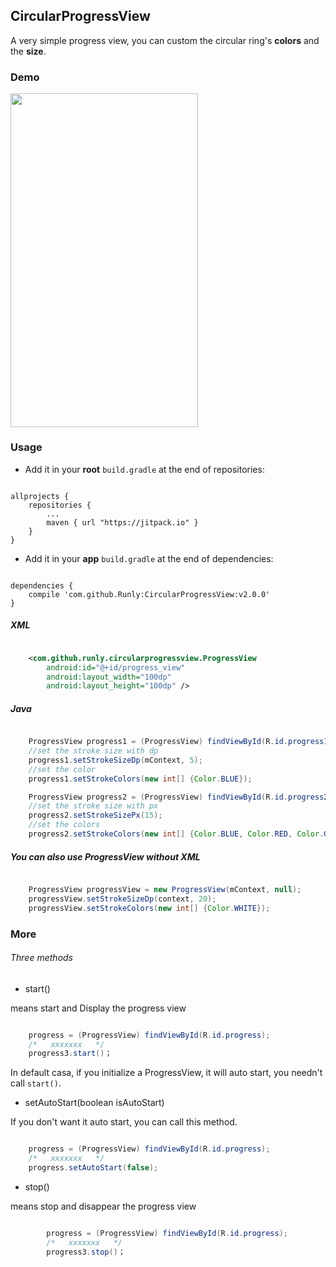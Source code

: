 ## CircularProgressView ##

A very simple progress view, you can custom the circular ring's **colors** and the **size**.

### Demo ###

<img src="https://github.com/Runly/CircularProgressView/blob/master/demo/demo.gif" width = "300" height = "533.4" align=center />

### Usage ###

- Add it in your **root** `build.gradle` at the end of repositories:
<pre><code>
allprojects {
    repositories {
        ...
        maven { url "https://jitpack.io" }
    }
}
</code></pre>

- Add it in your **app** `build.gradle` at the end of dependencies:
<pre><code>
dependencies {
    compile 'com.github.Runly:CircularProgressView:v2.0.0'
}
</code></pre>

##### XML #####

```xml

	<com.github.runly.circularprogressview.ProgressView
        android:id="@+id/progress_view"
        android:layout_width="100dp"
        android:layout_height="100dp" />

```

##### Java #####

```java

	ProgressView progress1 = (ProgressView) findViewById(R.id.progress1);
	//set the stroke size with dp
	progress1.setStrokeSizeDp(mContext, 5); 
	//set the color
	progress1.setStrokeColors(new int[] {Color.BLUE});

	ProgressView progress2 = (ProgressView) findViewById(R.id.progress2);
	//set the stroke size with px
    progress2.setStrokeSizePx(15);
	//set the colors
    progress2.setStrokeColors(new int[] {Color.BLUE, Color.RED, Color.GREEN, Color.YELLOW});

```

##### You can also use ProgressView without XML #####

```java

	ProgressView progressView = new ProgressView(mContext, null);
	progressView.setStrokeSizeDp(context, 20);
	progressView.setStrokeColors(new int[] {Color.WHITE});

```


### More ###


###### Three methods ######
- start()

means start and Display the progress view
			  
```java

	progress = (ProgressView) findViewById(R.id.progress);
	/*   xxxxxxx   */
	progress3.start()；

```

In default casa, if you initialize a ProgressView, it will auto start, you needn't call `start()`. 

- setAutoStart(boolean isAutoStart)

If you don't want it auto start, you can call this method.

```java

	progress = (ProgressView) findViewById(R.id.progress);
    /*   xxxxxxx   */
	progress.setAutoStart(false);

```

- stop()

means stop and disappear the progress view

```java

		progress = (ProgressView) findViewById(R.id.progress);
    	/*   xxxxxxx   */
		progress3.stop()；

```